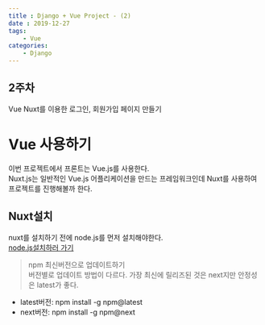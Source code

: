 ```yaml
---
title : Django + Vue Project - (2)
date : 2019-12-27
tags:
    - Vue
categories:
    - Django
---
```


## 2주차
Vue Nuxt를 이용한 로그인, 회원가입 페이지 만들기

# Vue 사용하기  
이번 프로젝트에서 프론트는 Vue.js를 사용한다.  
Nuxt.js는 일반적인 Vue.js 어플리케이션을 만드는 프레임워크인데 Nuxt를 사용하여 프로젝트를 진행해볼까 한다.  

## Nuxt설치
nuxt를 설치하기 전에 node.js를 먼저 설치해야한다.  
[node.js설치하러 가기]  

> npm 최신버전으로 업데이트하기  
버전별로 업데이트 방법이 다르다. 가장 최신에 릴리즈된 것은 next지만 안정성은 latest가 좋다.  
- latest버전: npm install -g npm@latest  
- next버전: npm install -g npm@next  




















[node.js설치하러 가기]: https://nodejs.org/ko/download/
